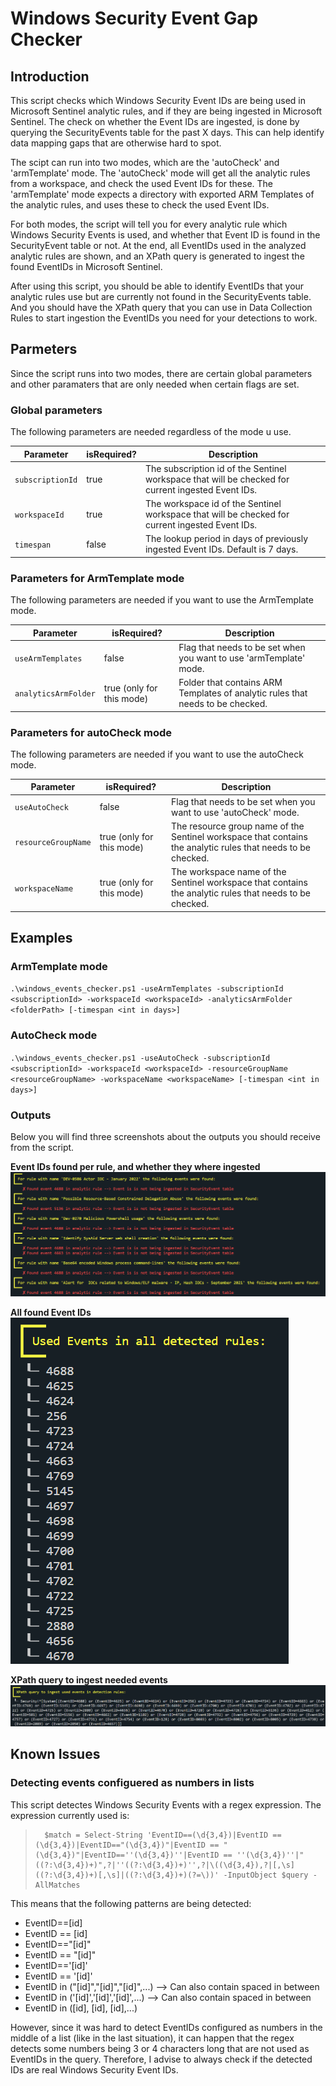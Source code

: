 # Windows Security Event Gap Checker

## Introduction

This script checks which Windows Security Event IDs are being used in Microsoft Sentinel analytic rules, and if they are being ingested in Microsoft Sentinel. The check on whether the Event IDs are ingested, is done by querying the SecurityEvents table for the past X days. This can help identify data mapping gaps that are otherwise hard to spot.

The scipt can run into two modes, which are the 'autoCheck' and 'armTemplate' mode. The 'autoCheck' mode will get all the analytic rules from a workspace, and check the used Event IDs for these. The 'armTemplate' mode expects a directory with exported ARM Templates of the analytic rules, and uses these to check the used Event IDs.

For both modes, the script will tell you for every analytic rule which Windows Security Events is used, and whether that Event ID is found in the SecurityEvent table or not. At the end, all EventIDs used in the analyzed analytic rules are shown, and an XPath query is generated to ingest the found EventIDs in Microsoft Sentinel. 

After using this script, you should be able to identify EventIDs that your analytic rules use but are currently not found in the SecurityEvents table. And you should have the XPath query that you can use in Data Collection Rules to start ingestion the EventIDs you need for your detections to work.

## Parmeters

Since the script runs into two modes, there are certain global parameters and other paramaters that are only needed when certain flags are set.

### Global parameters 

The following parameters are needed regardless of the mode u use.

| Parameter | isRequired? | Description |
| --- | --- | --- |
| `subscriptionId` | true | The subscription id of the Sentinel workspace that will be checked for current ingested Event IDs. |
| `workspaceId` | true | The workspace id of the Sentinel workspace that will be checked for current ingested Event IDs. |
| `timespan` | false | The lookup period in days of previously ingested Event IDs. Default is 7 days. |

### Parameters for ArmTemplate mode

The following parameters are needed if you want to use the ArmTemplate mode.

| Parameter | isRequired? | Description |
| --- | --- | --- |
| `useArmTemplates` | false | Flag that needs to be set when you want to use 'armTemplate' mode. |
| `analyticsArmFolder` | true (only for this mode) | Folder that contains ARM Templates of analytic rules that needs to be checked. |

### Parameters for autoCheck mode

The following parameters are needed if you want to use the autoCheck mode.

| Parameter | isRequired? | Description |
| --- | --- | --- |
| `useAutoCheck` | false | Flag that needs to be set when you want to use 'autoCheck' mode. |
| `resourceGroupName` | true (only for this mode) | The resource group name of the Sentinel workspace that contains the analytic rules that needs to be checked. |
| `workspaceName` | true (only for this mode) | The workspace name of the Sentinel workspace that contains the analytic rules that needs to be checked. |

## Examples

### ArmTemplate mode
`.\windows_events_checker.ps1 -useArmTemplates -subscriptionId <subscriptionId> -workspaceId <workspaceId> -analyticsArmFolder <folderPath> [-timespan <int in days>]`

### AutoCheck mode
`.\windows_events_checker.ps1 -useAutoCheck -subscriptionId <subscriptionId> -workspaceId <workspaceId> -resourceGroupName <resourceGroupName> -workspaceName <workspaceName> [-timespan <int in days>]`

### Outputs
Below you will find three screenshots about the outputs you should receive from the script.

**Event IDs found per rule, and whether they where ingested**
![Event IDs Found](examples/event-ids-found.png)

**All found Event IDs**<br>
![All Event IDs Found](examples/all-used-ids.png)

**XPath query to ingest needed events**
![Event IDs Found](examples/xpath.png)

## Known Issues

### Detecting events configuered as numbers in lists
This script detectes Windows Security Events with a regex expression. The expression currently used is:

>       $match = Select-String 'EventID==(\d{3,4})|EventID == (\d{3,4})|EventID=="(\d{3,4})"|EventID == "(\d{3,4})"|EventID==''(\d{3,4})''|EventID == ''(\d{3,4})''|"((?:\d{3,4})+)",?|''((?:\d{3,4})+)'',?|\((\d{3,4}),?|[,\s]((?:\d{3,4})+)[,\s]|((?:\d{3,4})+)(?=\))' -InputObject $query -AllMatches

This means that the following patterns are being detected:
- EventID==[id]
- EventID == [id]
- EventID=="[id]"
- EventID == "[id]"
- EventID=='[id]'
- EventID == '[id]'
- EventID in ("[id]","[id]","[id]",...) --> Can also contain spaced in between
- EventID in ('[id]','[id]','[id]',...) --> Can also contain spaced in between
- EventID in ([id], [id], [id],...)

However, since it was hard to detect EventIDs configured as numbers in the middle of a list (like in the last situation), it can happen that the regex detects some numbers being 3 or 4 characters long that are not used as EventIDs in the query. Therefore, I advise to always check if the detected IDs are real Windows Security Event IDs.